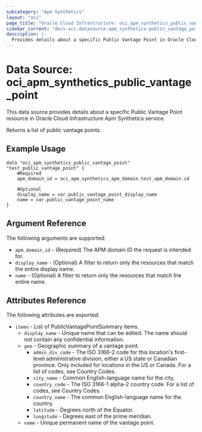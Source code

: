 ```yaml
---
subcategory: "Apm Synthetics"
layout: "oci"
page_title: "Oracle Cloud Infrastructure: oci_apm_synthetics_public_vantage_point"
sidebar_current: "docs-oci-datasource-apm_synthetics-public_vantage_point"
description: |-
  Provides details about a specific Public Vantage Point in Oracle Cloud Infrastructure Apm Synthetics service
---
```


# Data Source: oci_apm_synthetics_public_vantage_point
This data source provides details about a specific Public Vantage Point resource in Oracle Cloud Infrastructure Apm Synthetics service.

Returns a list of public vantage points.


## Example Usage

```hcl
data "oci_apm_synthetics_public_vantage_point" "test_public_vantage_point" {
	#Required
	apm_domain_id = oci_apm_synthetics_apm_domain.test_apm_domain.id

	#Optional
	display_name = var.public_vantage_point_display_name
	name = var.public_vantage_point_name
}
```

## Argument Reference

The following arguments are supported:

* `apm_domain_id` - (Required) The APM domain ID the request is intended for. 
* `display_name` - (Optional) A filter to return only the resources that match the entire display name.
* `name` - (Optional) A filter to return only the resources that match the entire name.


## Attributes Reference

The following attributes are exported:

* `items` - List of PublicVantagePointSummary items.
	* `display_name` - Unique name that can be edited. The name should not contain any confidential information.
	* `geo` - Geographic summary of a vantage point.
		* `admin_div_code` - The ISO 3166-2 code for this location's first-level administrative division, either a US state or Canadian province. Only included for locations in the US or Canada. For a list of codes, see Country Codes. 
		* `city_name` - Common English-language name for the city.
		* `country_code` - The ISO 3166-1 alpha-2 country code. For a list of codes, see Country Codes.
		* `country_name` - The common English-language name for the country.
		* `latitude` - Degrees north of the Equator.
		* `longitude` - Degrees east of the prime meridian.
	* `name` - Unique permanent name of the vantage point.


